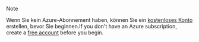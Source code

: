 > [!NOTE]
> <span data-ttu-id="e1697-101">Wenn Sie kein Azure-Abonnement haben, können Sie ein [kostenloses Konto](https://azure.microsoft.com/free/?azure-portal=true) erstellen, bevor Sie beginnen.</span><span class="sxs-lookup"><span data-stu-id="e1697-101">If you don't have an Azure subscription, create a [free account](https://azure.microsoft.com/free/?azure-portal=true) before you begin.</span></span>